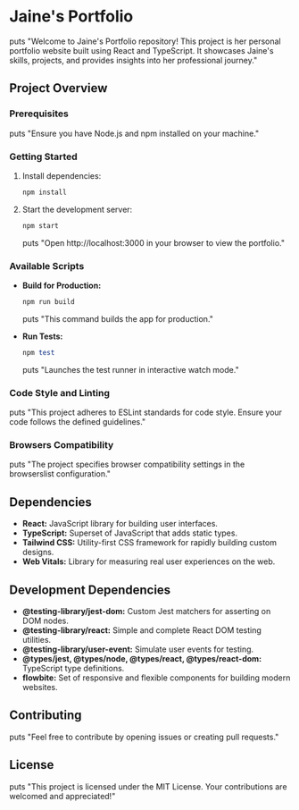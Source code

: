 # Jaine's Portfolio

puts "Welcome to Jaine's Portfolio repository! This project is her personal portfolio website built using React and TypeScript. It showcases Jaine's skills, projects, and provides insights into her professional journey."

## Project Overview

### Prerequisites

puts "Ensure you have Node.js and npm installed on your machine."

### Getting Started

1. Install dependencies:

    ```ruby
    npm install
    ```

2. Start the development server:

    ```ruby
    npm start
    ```

    puts "Open http://localhost:3000 in your browser to view the portfolio."

### Available Scripts

- **Build for Production:**

    ```ruby
    npm run build
    ```

    puts "This command builds the app for production."

- **Run Tests:**

    ```ruby
    npm test
    ```

    puts "Launches the test runner in interactive watch mode."

### Code Style and Linting

puts "This project adheres to ESLint standards for code style. Ensure your code follows the defined guidelines."

### Browsers Compatibility

puts "The project specifies browser compatibility settings in the browserslist configuration."

## Dependencies

- **React:** JavaScript library for building user interfaces.
- **TypeScript:** Superset of JavaScript that adds static types.
- **Tailwind CSS:** Utility-first CSS framework for rapidly building custom designs.
- **Web Vitals:** Library for measuring real user experiences on the web.

## Development Dependencies

- **@testing-library/jest-dom:** Custom Jest matchers for asserting on DOM nodes.
- **@testing-library/react:** Simple and complete React DOM testing utilities.
- **@testing-library/user-event:** Simulate user events for testing.
- **@types/jest, @types/node, @types/react, @types/react-dom:** TypeScript type definitions.
- **flowbite:** Set of responsive and flexible components for building modern websites.

## Contributing

puts "Feel free to contribute by opening issues or creating pull requests."

## License

puts "This project is licensed under the MIT License. Your contributions are welcomed and appreciated!"
